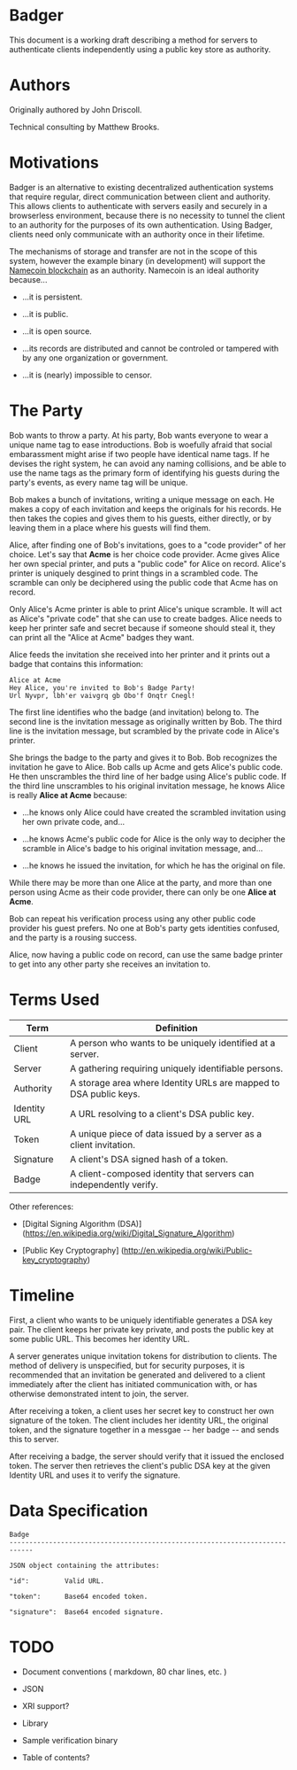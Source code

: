 Badger
======

This document is a working draft describing a method for servers to authenticate
clients independently using a public key store as authority.

Authors
=======

Originally authored by John Driscoll.

Technical consulting by Matthew Brooks.


Motivations
===========

Badger is an alternative to existing decentralized authentication systems that
require regular, direct communication between client and authority.  This allows
clients to authenticate with servers easily and securely in a browserless
environment, because there is no necessity to tunnel the client to an authority
for the purposes of its own authentication.  Using Badger, clients need only
communicate with an authority once in their lifetime.

The mechanisms of storage and transfer are not in the scope of this system,
however the example binary (in development) will support the
[Namecoin blockchain](http://dot-bit.org/Main_Page) as an authority.  Namecoin
is an ideal authority because...

* ...it is persistent.

* ...it is public.

* ...it is open source.

* ...its records are distributed and cannot be controled or tampered with by any
  one organization or government.

* ...it is (nearly) impossible to censor.



The Party
=========

Bob wants to throw a party.  At his party, Bob wants everyone to wear a unique
name tag to ease introductions.  Bob is woefully afraid that social embarassment
might arise if two people have identical name tags.  If he devises the right
system, he can avoid any naming collisions, and be able to use the name tags as
the primary form of identifying his guests during the party's events, as every
name tag will be unique.

Bob makes a bunch of invitations, writing a unique message on each.  He makes
a copy of each invitation and keeps the originals for his records.  He then
takes the copies and gives them to his guests, either directly, or by leaving
them in a place where his guests will find them.

Alice, after finding one of Bob's invitations, goes to a "code provider" of her
choice.  Let's say that **Acme** is her choice code provider.  Acme gives Alice
her own special printer, and puts a "public code" for Alice on record.  Alice's
printer is uniquely desgined to print things in a scrambled code.  The scramble
can only be deciphered using the public code that Acme has on record.

Only Alice's Acme printer is able to print Alice's unique scramble.  It will
act as Alice's "private code" that she can use to create badges.  Alice needs
to keep her printer safe and secret because if someone should steal it, they can
print all the "Alice at Acme" badges they want.

Alice feeds the invitation she received into her printer and it prints out a
badge that contains this information:

    Alice at Acme
    Hey Alice, you're invited to Bob's Badge Party!
    Url Nyvpr, lbh'er vaivgrq gb Obo'f Onqtr Cnegl!

The first line identifies who the badge (and invitation) belong to.
The second line is the invitation message as originally written by Bob.
The third line is the invitation message, but scrambled by the private code in
Alice's printer.

She brings the badge to the party and gives it to Bob.  Bob recognizes the
invitation he gave to Alice.  Bob calls up Acme and gets Alice's public code.
He then unscrambles the third line of her badge using Alice's public code.
If the third line unscrambles to his original invitation message, he knows
Alice is really **Alice at Acme** because:

* ...he knows only Alice could have created the scrambled invitation using her
  own private code, and...

* ...he knows Acme's public code for Alice is the only way to decipher the
  scramble in Alice's badge to his original invitation message, and...

* ...he knows he issued the invitation, for which he has the original on file.

While there may be more than one Alice at the party, and more than one person
using Acme as their code provider, there can only be one **Alice at Acme**.

Bob can repeat his verification process using any other public code provider his
guest prefers.  No one at Bob's party gets identities confused, and the party is
a rousing success.

Alice, now having a public code on record, can use the same badge printer to get
into any other party she receives an invitation to.


Terms Used
==========

Term         | Definition
-------------|------------------------------------------------------------------
Client       | A person who wants to be uniquely identified at a server.
Server       | A gathering requiring uniquely identifiable persons.
Authority    | A storage area where Identity URLs are mapped to DSA public keys.
Identity URL | A URL resolving to a client's DSA public key.
Token        | A unique piece of data issued by a server as a client invitation.
Signature    | A client's DSA signed hash of a token.
Badge        | A client-composed identity that servers can independently verify.

Other references:

* [Digital Signing Algorithm (DSA)]
  (https://en.wikipedia.org/wiki/Digital_Signature_Algorithm)

* [Public Key Cryptography]
  (http://en.wikipedia.org/wiki/Public-key_cryptography)


Timeline
========

First, a client who wants to be uniquely identifiable generates a DSA key pair.
The client keeps her private key private, and posts the public key at some 
public URL.  This becomes her identity URL.

A server generates unique invitation tokens for distribution to clients.  The
method of delivery is unspecified, but for security purposes, it is recommended
that an invitation be generated and delivered to a client immediately after the
client has initiated communication with, or has otherwise demonstrated intent to
join, the server.

After receiving a token, a client uses her secret key to construct her own
signature of the token.  The client includes her identity URL, the original
token, and the signature together in a messgae -- her badge -- and sends this
to server.

After receiving a badge, the server should verify that it issued the enclosed
token.  The server then retrieves the client's public DSA key at the given
Identity URL and uses it to verify the signature.


Data Specification
==================

    Badge
    ----------------------------------------------------------------------------
    
    JSON object containing the attributes:
    
    "id":         Valid URL.
    
    "token":      Base64 encoded token.
    
    "signature":  Base64 encoded signature.
    

TODO
====

* Document conventions ( markdown, 80 char lines, etc. )

* JSON

* XRI support?

* Library

* Sample verification binary

* Table of contents?
